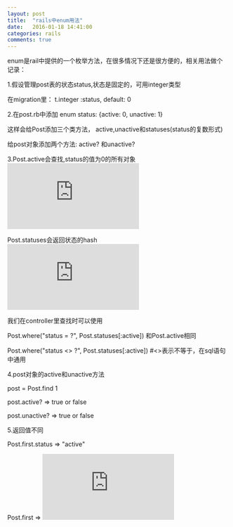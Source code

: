 ```yaml
---
layout: post
title:  "rails中enum用法"
date:   2016-01-18 14:41:00
categories: rails
comments: true
---
```

enum是rail中提供的一个枚举方法，在很多情况下还是很方便的，相关用法做个记录：

1.假设管理post表的状态status,状态是固定的，可用integer类型

在migration里：  t.integer :status, default: 0

2.在post.rb中添加 enum status: {active: 0, unactive: 1}

这样会给Post添加三个类方法， active,unactive和statuses(status的复数形式)

给post对象添加两个方法:  active?  和unactive?

3.Post.active会查找,status的值为0的所有对象
![alt tag](http://api.photo.yunpan.360.cn/intf.php?method=AllPhoto.getThumb&qid=165602315&nid=145309830661548299&size=1280_1280&devid=&rtick=1453098306&v=1.0.1&devtype=web&sign=cc9c9e6f8d4687cb7304481de50e00db)

Post.statuses会返回状态的hash
![alt tag](http://api.photo.yunpan.360.cn/intf.php?method=AllPhoto.getThumb&qid=165602315&nid=145309830561548298&size=1280_1280&devid=&rtick=1453098306&v=1.0.1&devtype=web&sign=cc9c9e6f8d4687cb7304481de50e00db)

我们在controller里查找时可以使用

Post.where("status = ?", Post.statuses[:active])  和Post.active相同

Post.where("status <> ?", Post.statuses[:active])  #<>表示不等于，在sql语句中通用

4.post对象的active和unactive方法

post = Post.find 1

post.active?   =>  true or false

post.unactive?   =>  true or false

5.返回值不同

Post.first.status  =>  "active"

Post.first  => ![alt tag](http://api.photo.yunpan.360.cn/intf.php?method=AllPhoto.getThumb&qid=165602315&nid=145309830561548297&size=1280_1280&devid=&rtick=1453098306&v=1.0.1&devtype=web&sign=cc9c9e6f8d4687cb7304481de50e00db)